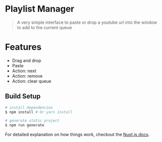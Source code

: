 # Playlist Manager

>A very simple interface to paste or drop a youtube url into the window to add to the current queue

# Features

- Drag and drop
- Paste
- Action: next
- Action: remove
- Action: clear queue

## Build Setup

``` bash
# install dependencies
$ npm install # Or yarn install

# generate static project
$ npm run generate
```

For detailed explanation on how things work, checkout the [Nuxt.js docs](https://github.com/nuxt/nuxt.js).

